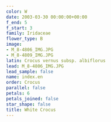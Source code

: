 ```yaml
---
color: W
date: 2003-03-30 00:00:00+00:00
f_end: 5
f_start: 3
family: Iridaceae
flower_type: B
image:
- M_8-4806_IMG.JPG
- M_8-4809_IMG.JPG
latin: Crocus vernus subsp. albiflorus
lead: M_8-4806_IMG.JPG
lead_sample: false
name: index.en
order: Crocus
parallel: false
petals: 6
petals_joined: false
star_shape: false
title: White Crocus
---
```


